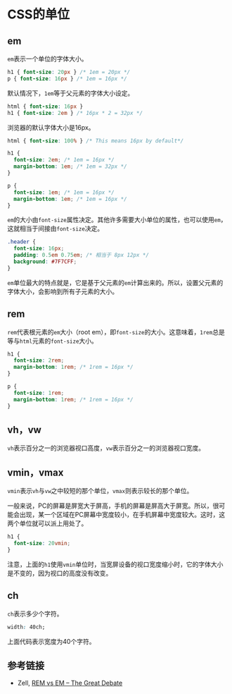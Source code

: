 # CSS的单位

## em

`em`表示一个单位的字体大小。

```css
h1 { font-size: 20px } /* 1em = 20px */
p { font-size: 16px } /* 1em = 16px */
```

默认情况下，`1em`等于父元素的字体大小设定。

```css
html { font-size: 16px }
h1 { font-size: 2em } /* 16px * 2 = 32px */
```

浏览器的默认字体大小是16px。

```css
html { font-size: 100% } /* This means 16px by default*/

h1 {
  font-size: 2em; /* 1em = 16px */
  margin-bottom: 1em; /* 1em = 32px */
}

p {
  font-size: 1em; /* 1em = 16px */
  margin-bottom: 1em; /* 1em = 16px */
}
```

`em`的大小由`font-size`属性决定。其他许多需要大小单位的属性，也可以使用`em`，这就相当于间接由`font-size`决定。

```css
.header {
  font-size: 16px;
  padding: 0.5em 0.75em; /* 相当于 8px 12px */
  background: #7F7CFF;
}
```

`em`单位最大的特点就是，它是基于父元素的`em`计算出来的。所以，设置父元素的字体大小，会影响到所有子元素的大小。

## rem

`rem`代表根元素的`em`大小（root em），即`font-size`的大小。这意味着，`1rem`总是等与`html`元素的`font-size`大小。

```css
h1 {
  font-size: 2rem;
  margin-bottom: 1rem; /* 1rem = 16px */
}

p {
  font-size: 1rem;
  margin-bottom: 1rem; /* 1rem = 16px */
}
```

## vh，vw

`vh`表示百分之一的浏览器视口高度，`vw`表示百分之一的浏览器视口宽度。

## vmin，vmax

`vmin`表示`vh`与`vw`之中较短的那个单位，`vmax`则表示较长的那个单位。

一般来说，PC的屏幕是屏宽大于屏高，手机的屏幕是屏高大于屏宽。所以，很可能会出现，某一个区域在PC屏幕中宽度较小，在手机屏幕中宽度较大。这时，这两个单位就可以派上用处了。

```css
h1 {
  font-size: 20vmin;
}
```

注意，上面的`h1`使用`vmin`单位时，当宽屏设备的视口宽度缩小时，它的字体大小是不变的，因为视口的高度没有改变。

## ch

`ch`表示多少个字符。

```css
width: 40ch;
```

上面代码表示宽度为40个字符。

## 参考链接

- Zell, [REM vs EM – The Great Debate](http://zellwk.com/blog/rem-vs-em/)

